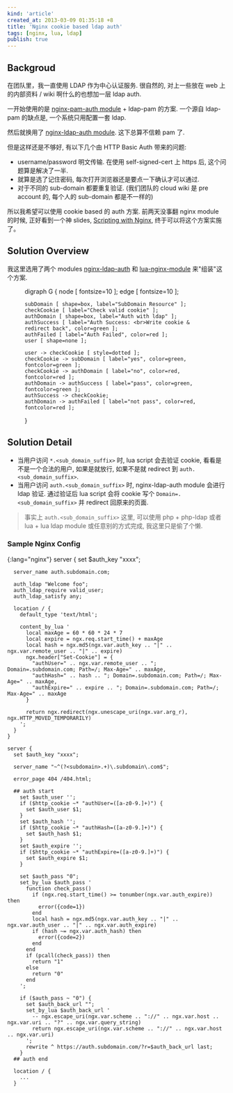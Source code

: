 ```yaml
---
kind: 'article'
created_at: 2013-03-09 01:35:18 +8
title: 'Nginx cookie based ldap auth'
tags: [nginx, lua, ldap]
publish: true
---
```


## Backgroud

在团队里，我一直使用 LDAP 作为中心认证服务. 很自然的, 对上一些放在 web 上的内部资料 / wiki 啊什么的也想加一层 ldap auth.

一开始使用的是 [nginx-pam-auth module][NgxPamAuthModule] + ldap-pam 的方案. 一个源自 ldap-pam 的缺点是, 一个系统只用配置一套 ldap.

然后就换用了 [nginx-ldap-auth module][NgxLdapAuthModule]. 这下总算不信赖 pam 了.

但是这样还是不够好, 有以下几个由 HTTP Basic Auth 带来的问题:

   * username/password 明文传输. 在使用 self-signed-cert 上 https 后, 这个问题算是解决了一半.
   * 就算是选了记住密码, 每次打开浏览器还是要点一下确认才可以通过.
   * 对于不同的 sub-domain 都要重复验证. (我们团队的 cloud wiki 是 pre account 的, 每个人的 sub-domain 都是不一样的)

所以我希望可以使用 cookie based 的 auth 方案. 前两天没事翻 nginx module 的时候, 正好看到一个神 slides, [Scripting with Nginx][NgxScripting], 终于可以将这个方案实施了。


## Solution Overview

我这里选用了两个 modules [nginx-ldap-auth][NgxLdapAuthModule] 和 [lua-nginx-module][NgxLuaModule] 来"组装"这个方案.

<figure>
  <dot>
  digraph G {
    node [ fontsize=10 ];
    edge [ fontsize=10 ];

    subDomain [ shape=box, label="SubDomain Resource" ];
    checkCookie [ label="Check valid cookie" ];
    authDomain [ shape=box, label="Auth with ldap" ];
    authSuccess [ label="Auth Success: <br>Write cookie & redirect back", color=green ];
    authFailed [ label="Auth Failed", color=red ];
    user [ shape=none ];

    user -> checkCookie [ style=dotted ];
    checkCookie -> subDomain [ label="yes", color=green, fontcolor=green ];
    checkCookie -> authDomain [ label="no", color=red, fontcolor=red ];
    authDomain -> authSuccess [ label="pass", color=green, fontcolor=green ];
    authSuccess -> checkCookie;
    authDomain -> authFailed [ label="not pass", color=red, fontcolor=red ];
  }
  </dot>
</figure>

## Solution Detail

  * 当用户访问 `*.<sub_domain_suffix>` 时, lua script 会去验证 cookie, 看看是不是一个合法的用户, 如果是就放行, 如果不是就 redirect 到 `auth.<sub_domain_suffix>`.
  * 当用户访问 `auth.<sub_domain_suffix>` 时, nginx-ldap-auth module 会进行 ldap 验证. 通过验证后 lua script 会将 cookie 写个 `Domain=.<sub_domain_suffix>` 并 redirect 回原来的页面.

> 事实上 `auth.<sub_domain_suffix>` 这里, 可以使用 php + php-ldap 或者 lua + lua ldap module 或任意别的方式完成, 我这里只是偷了个懒.

### Sample Nginx Config

{:lang="nginx"}
    server {
      set $auth_key "xxxx";

      server_name auth.subdomain.com;

      auth_ldap "Welcome foo";
      auth_ldap_require valid_user;
      auth_ldap_satisfy any;

      location / {
        default_type 'text/html';

        content_by_lua '
          local maxAge = 60 * 60 * 24 * 7
          local expire = ngx.req.start_time() + maxAge
          local hash = ngx.md5(ngx.var.auth_key .. "|" .. ngx.var.remote_user .. "|" .. expire)
          ngx.header["Set-Cookie"] = {
            "authUser=" .. ngx.var.remote_user .. "; Domain=.subdomain.com; Path=/; Max-Age=" .. maxAge,
            "authHash=" .. hash .. "; Domain=.subdomain.com; Path=/; Max-Age=" .. maxAge,
            "authExpire=" .. expire .. "; Domain=.subdomain.com; Path=/; Max-Age=" .. maxAge
          }

          return ngx.redirect(ngx.unescape_uri(ngx.var.arg_r), ngx.HTTP_MOVED_TEMPORARILY)
        ';
      }
    }

    server {
      set $auth_key "xxxx";

      server_name "~^(?<subdomain>.+)\.subdomain\.com$";

      error_page 404 /404.html;

      ## auth start
        set $auth_user '';
        if ($http_cookie ~* "authUser=([a-z0-9.]+)") {
          set $auth_user $1;
        }
        set $auth_hash '';
        if ($http_cookie ~* "authHash=([a-z0-9.]+)") {
          set $auth_hash $1;
        }
        set $auth_expire '';
        if ($http_cookie ~* "authExpire=([a-z0-9.]+)") {
          set $auth_expire $1;
        }

        set $auth_pass "0";
        set_by_lua $auth_pass '
          function check_pass()
            if (ngx.req.start_time() >= tonumber(ngx.var.auth_expire)) then
              error({code=1})
            end
            local hash = ngx.md5(ngx.var.auth_key .. "|" .. ngx.var.auth_user .. "|" .. ngx.var.auth_expire)
            if (hash ~= ngx.var.auth_hash) then
              error({code=2})
            end
          end
          if (pcall(check_pass)) then
            return "1"
          else
            return "0"
          end
        ';

        if ($auth_pass ~ "0") {
          set $auth_back_url "";
          set_by_lua $auth_back_url '
            -- ngx.escape_uri(ngx.var.scheme .. "://" .. ngx.var.host .. ngx.var.uri .. "?" .. ngx.var.query_string)
            return ngx.escape_uri(ngx.var.scheme .. "://" .. ngx.var.host .. ngx.var.uri)
          ';
          rewrite ^ https://auth.subdomain.com/?r=$auth_back_url last;
        }
      ## auth end

      location / {
        ...
      }

[NgxScripting]: http://agentzh.org/misc/slides/nginx-conf-scripting/
[NgxLdapAuthModule]: https://github.com/kvspb/nginx-auth-ldap
[NgxLuaModule]: https://github.com/chaoslawful/lua-nginx-module
[NgxPamAuthModule]: http://web.iti.upv.es/~sto/nginx/
